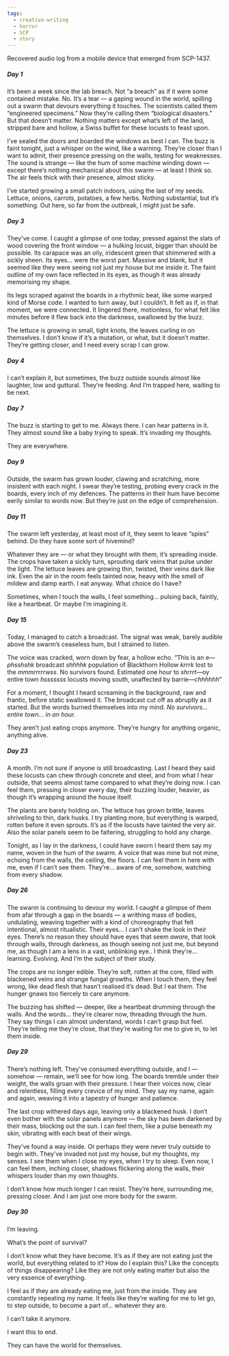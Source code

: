 ```yaml
---
tags:
  - creative-writing
  - horror
  - SCP
  - story
---
```

Recovered audio log from a mobile device that emerged from SCP-1437.


##### Day 1  
  
It’s been a week since the lab breach. Not “a breach” as if it were some contained mistake. No. It’s a tear — a gaping wound in the world, spilling out a swarm that devours everything it touches. The scientists called them “engineered specimens.” Now they’re calling them “biological disasters.” But that doesn’t matter. Nothing matters except what’s left of the land, stripped bare and hollow, a Swiss buffet for these locusts to feast upon.  

I’ve sealed the doors and boarded the windows as best I can. The buzz is faint tonight, just a whisper on the wind, like a warning. They’re closer than I want to admit, their presence pressing on the walls, testing for weaknesses. The sound is strange — like the hum of some machine winding down — except there’s nothing mechanical about this swarm — at least I think so. The air feels thick with their presence, almost sticky. 

I’ve started growing a small patch indoors, using the last of my seeds. Lettuce, onions, carrots, potatoes, a few herbs. Nothing substantial, but it’s something. Out here, so far from the outbreak, I might just be safe.
  

##### Day 3  
  
They’ve come. I caught a glimpse of one today, pressed against the slats of wood covering the front window — a hulking locust, bigger than should be possible. Its carapace was an oily, iridescent green that shimmered with a sickly sheen. Its eyes… were the worst part. Massive and blank, but it seemed like they were seeing not just my house but me inside it. The faint outline of my own face reflected in its eyes, as though it was already memorising my shape.

Its legs scraped against the boards in a rhythmic beat, like some warped kind of Morse code. I wanted to turn away, but I couldn’t. It felt as if, in that moment, we were connected. It lingered there, motionless, for what felt like minutes before it flew back into the darkness, swallowed by the buzz. 
  
The lettuce is growing in small, tight knots, the leaves curling in on themselves. I don’t know if it’s a mutation, or what, but it doesn’t matter. They’re getting closer, and I need every scrap I can grow.  


##### Day 4

I can’t explain it, but sometimes, the buzz outside sounds almost like laughter, low and guttural. They’re feeding. And I’m trapped here, waiting to be next.  
  
  
##### Day 7  

The buzz is starting to get to me. Always there. I can hear patterns in it. They almost sound like a baby trying to speak. It’s invading my thoughts. 

They are everywhere.


##### Day 9

Outside, the swarm has grown louder, clawing and scratching, more insistent with each night. I swear they’re testing, probing every crack in the boards, every inch of my defences. The patterns in their hum have become eerily similar to words now. But they’re just on the edge of comprehension.
  
  
##### Day 11

The swarm left yesterday, at least most of it, they seem to leave “spies” behind. Do they have some sort of hivemind?
  
Whatever they are — or what they brought with them, it’s spreading inside. The crops have taken a sickly turn, sprouting dark veins that pulse under the light. The lettuce leaves are growing thin, twisted, their veins dark like ink. Even the air in the room feels tainted now, heavy with the smell of mildew and damp earth. I eat anyway. What choice do I have?

Sometimes, when I touch the walls, I feel something… pulsing back, faintly, like a heartbeat. Or maybe I’m imagining it.


##### Day 15

Today, I managed to catch a broadcast. The signal was weak, barely audible above the swarm’s ceaseless hum, but I strained to listen.  
  
The voice was cracked, worn down by fear, a hollow echo. “This is an e—*phsshshk* broadcast *shhhhk* population of Blackthorn Hollow *krrrk* lost to the *mmmrrrrrwss*. No survivors found. Estimated one hour to *shrrrt*—oy entire town *hsssssss* locusts moving south, unaffected by barrie—*chhhhhh*”  
  
For a moment, I thought I heard screaming in the background, raw and frantic, before static swallowed it. The broadcast cut off as abruptly as it started. But the words burned themselves into my mind. *No survivors… entire town… in an hour.*
  
They aren’t just eating crops anymore. They’re hungry for anything organic, anything alive.  
  
  
##### Day 23
  
A month. I’m not sure if anyone is still broadcasting. Last I heard they said these locusts can chew through concrete and steel, and from what I hear outside, that seems almost tame compared to what they’re doing now. I can feel them, pressing in closer every day, their buzzing louder, heavier, as though it’s wrapping around the house itself.
  
The plants are barely holding on. The lettuce has grown brittle, leaves shriveling to thin, dark husks. I try planting more, but everything is warped, rotten before it even sprouts. It’s as if the locusts have tainted the very air. Also the solar panels seem to be faltering, struggling to hold any charge.  
  
Tonight, as I lay in the darkness, I could have sworn I heard them say my name, woven in the hum of the swarm. A voice that was mine but not mine, echoing from the walls, the ceiling, the floors. I can feel them in here with me, even if I can’t see them. They’re... aware of me, somehow, watching from every shadow.  

  
##### Day 26
  
The swarm is continuing to devour my world. I caught a glimpse of them from afar through a gap in the boards — a writhing mass of bodies, undulating, weaving together with a kind of choreography that felt intentional, almost ritualistic. Their eyes… I can’t shake the look in their eyes. There’s no reason they should have eyes that seem _aware_, that look through walls, through darkness, as though seeing not just me, but beyond me, as though I am a lens in a vast, unblinking eye.. I think they’re... learning. Evolving. And I’m the subject of their study.  
  
The crops are no longer edible. They’re soft, rotten at the core, filled with blackened veins and strange fungal growths. When I touch them, they feel wrong, like dead flesh that hasn’t realised it’s dead. But I eat them. The hunger gnaws too fiercely to care anymore.  
  
The buzzing has shifted — deeper, like a heartbeat drumming through the walls. And the words... they’re clearer now, threading through the hum. They say things I can almost understand, words I can’t grasp but feel. They’re telling me they’re close, that they’re waiting for me to give in, to let them inside.  
  
  
##### Day 29  
  
There’s nothing left. They’ve consumed everything outside, and I — somehow — remain, we’ll see for how long. The boards tremble under their weight, the walls groan with their pressure. I hear their voices now, clear and relentless, filling every crevice of my mind. They say my name, again and again, weaving it into a tapestry of hunger and patience.  
  
The last crop withered days ago, leaving only a blackened husk. I don’t even bother with the solar panels anymore — the sky has been darkened by their mass, blocking out the sun. I can feel them, like a pulse beneath my skin, vibrating with each beat of their wings.  
  
They’ve found a way inside. Or perhaps they were never truly outside to begin with. They’ve invaded not just my house, but my thoughts, my senses. I see them when I close my eyes, when I try to sleep. Even now, I can feel them, inching closer, shadows flickering along the walls, their whispers louder than my own thoughts.  
  
I don’t know how much longer I can resist. They’re here, surrounding me, pressing closer. And I am just one more body for the swarm.


##### Day 30

I’m leaving.

What’s the point of survival?

I don’t know what they have become. It’s as if they are not eating just the world, but everything related to it? How do I explain this? Like the concepts of things disappearing? Like they are not only eating matter but also the very essence of everything.

I feel as if they are already eating me, just from the inside. They are constantly repeating my name. It feels like they’re waiting for me to let go, to step outside, to become a part of… whatever they are.

I can’t take it anymore.

I want this to end.

They can have the world for themselves.